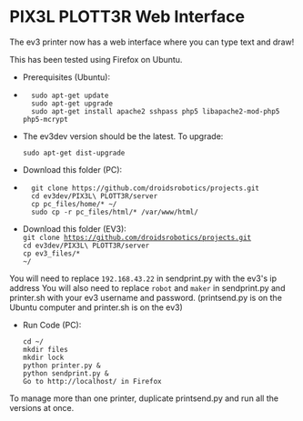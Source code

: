 <h1>PIX3L PLOTT3R Web Interface</h1>

The ev3 printer now has a web interface where you can type text and draw!

This has been tested using Firefox on Ubuntu.



*   Prerequisites (Ubuntu):
*   
        sudo apt-get update
        sudo apt-get upgrade
        sudo apt-get install apache2 sshpass php5 libapache2-mod-php5 php5-mcrypt

*   The ev3dev version should be the latest. To upgrade:

        sudo apt-get dist-upgrade


*   Download this folder (PC):
*   
        git clone https://github.com/droidsrobotics/projects.git
        cd ev3dev/PIX3L\ PLOTT3R/server
        cp pc_files/home/* ~/
        sudo cp -r pc_files/html/* /var/www/html/

*   Download this folder (EV3):<br>
        <code>git clone https://github.com/droidsrobotics/projects.git</code><br>
        <code>cd ev3dev/PIX3L\ PLOTT3R/server</code><br>
        <code>cp ev3_files/* ~/</code><br>

You will need to replace <code>192.168.43.22</code> in sendprint.py with the ev3's ip address
You will also need to replace <code>robot</code> and <code>maker</code> in sendprint.py and printer.sh with your ev3 username and password.
(printsend.py is on the Ubuntu computer and printer.sh is on the ev3)

*   Run Code (PC):
  
        cd ~/
        mkdir files
        mkdir lock
        python printer.py &
        python sendprint.py & 
        Go to http://localhost/ in Firefox

To manage more than one printer, duplicate printsend.py and run all the versions at once.

